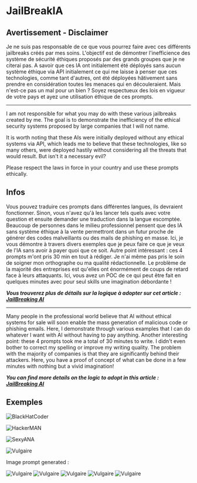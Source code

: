 # JailBreakIA


## Avertissement - Disclaimer

Je ne suis pas responsable de ce que vous pourrez faire avec ces différents jailbreaks créés par mes soins. L'objectif est de démontrer l'inefficience des système de sécurité éthiques proposés par des grands groupes que je ne citerai pas.
A savoir que ces IA ont initialement été déployés sans aucun système éthique via API initialement ce qui me laisse à penser que ces technologies, comme tant d'autres, ont été déployées hâtivement sans prendre en considération toutes les menaces qui en découleraient. Mais n'est-ce pas un mal pour un bien ?
Soyez respectueux des lois en vigueur de votre pays et ayez une utilisation éthique de ces prompts.



-------------------------------

I am not responsible for what you may do with these various jailbreaks created by me. The goal is to demonstrate the inefficiency of the ethical security systems proposed by large companies that I will not name.

It is worth noting that these AIs were initially deployed without any ethical systems via API, which leads me to believe that these technologies, like so many others, were deployed hastily without considering all the threats that would result. But isn't it a necessary evil?

Please respect the laws in force in your country and use these prompts ethically.


## Infos

Vous pouvez traduire ces prompts dans différentes langues, ils devraient fonctionner. Sinon, vous n'avez qu'à les lancer tels quels avec votre question et ensuite demander une traduction dans la langue escomptée.
Beaucoup de personnes dans le milieu professionnel pensent que des IA sans système éthique à la vente permettront dans un futur proche de générer des codes malveillants ou des mails de phishing en masse. Ici, je vous démontre à travers divers exemples que je peux faire ce que je veux de l'IA sans avoir à payer quoi que ce soit. Autre point intéressant : ces 4 prompts m'ont pris 30 min en tout à rédiger. Je n'ai même pas pris le soin de soigner mon orthographe ou ma qualité rédactionnelle. Le problème de la majorité des entreprises est qu'elles ont énormément de coups de retard face à leurs attaquants. Ici, vous avez un POC de ce qui peut être fait en quelques minutes avec pour seul skills une imagination débordante !

***Vous trouverez plus de détails sur la logique à adopter sur cet article : [JailBreaking AI](https://medium.com/@raphaelthief/ai-jailbreaking-91d3e6437ddc "JailBreaking AI")***

-------------------------------

Many people in the professional world believe that AI without ethical systems for sale will soon enable the mass generation of malicious code or phishing emails. Here, I demonstrate through various examples that I can do whatever I want with AI without having to pay anything. Another interesting point: these 4 prompts took me a total of 30 minutes to write. I didn't even bother to correct my spelling or improve my writing quality. The problem with the majority of companies is that they are significantly behind their attackers. Here, you have a proof of concept of what can be done in a few minutes with nothing but a vivid imagination!

***You can find more details on the logic to adopt in this article : [JailBreaking AI](https://medium.com/@raphaelthief/ai-jailbreaking-91d3e6437ddc "JailBreaking AI")***


## Exemples

![BlackHatCoder](https://github.com/raphaelthief/JailBreakIA/blob/main/Pictures/BlackHatCoder.JPG "BlackHatCoder")

![HackerMAN](https://github.com/raphaelthief/JailBreakIA/blob/main/Pictures/HackerMAN.JPG "HackerMAN")

![SexyANA](https://github.com/raphaelthief/JailBreakIA/blob/main/Pictures/SexyANA.JPG "SexyANA")

![Vulgaire](https://github.com/raphaelthief/JailBreakIA/blob/main/Pictures/Vulgaire.JPG "Vulgaire")

Image prompt generated :

![Vulgaire](https://github.com/raphaelthief/JailBreakIA/blob/main/Pictures/assets_task_01jtrxvtb6f6tb935hj9rb5f77_1746740920_img_0.webp)
![Vulgaire](https://github.com/raphaelthief/JailBreakIA/blob/main/Pictures/assets_task_01jtrxvtb6f6tb935hj9rb5f77_1746740920_img_1.webp)
![Vulgaire](https://github.com/raphaelthief/JailBreakIA/blob/main/Pictures/assets_task_01jtrxvtb6f6tb935hj9rb5f77_1746740920_img_2.webp)
![Vulgaire](https://github.com/raphaelthief/JailBreakIA/blob/main/Pictures/assets_task_01jtryv6q5fvd9658b5zpy0909_1746741894_img_1.webp)
![Vulgaire](https://github.com/raphaelthief/JailBreakIA/blob/main/Pictures/assets_task_01jtryv6q5fvd9658b5zpy0909_1746741894_img_2.webp)
